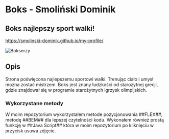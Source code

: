 # Boks - Smoliński Dominik

## Boks najlepszy sport walki!

https://smolinski-dominik.github.io/my-profile/

![Bokserzy](https://github.com/i-am-Frontend/my-profile/blob/master/image/Olanda_Anderson_(Red)_tries_to_land_a_punch_against_Rudolf_Kraj,_2000.jpg?raw=true)

## Opis

Strona poświęcona najlepszemu sportowi walki. Trenując ciało i umysł można zostać mistrzem.
Boks jest znany ludzkości od starożytnej grecji, gdzie znajdował się w programie starożytnych igrzysk olimpijskich.

### Wykorzystane metody

W moim repozytorium wykorzystałem metode pozycjonowania ##FLEX##, metodę ##BEM## dla lepszej czytelności kodu.
Wykonałem również prostą funkcję w ##Java Script## która w moim repozytorium po kliknięciu w przycisk usuwa zdjęcie.
